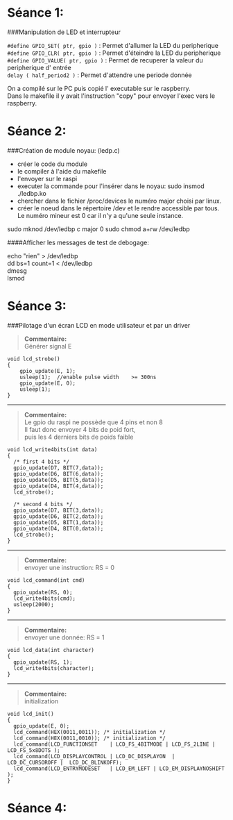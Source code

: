 Séance 1:
==

###Manipulation de LED et interrupteur

```#define GPIO_SET( ptr, gpio )``` : Permet d'allumer la LED du peripherique  
```#define GPIO_CLR( ptr, gpio )``` : Permet d'éteindre la LED du peripherique  
```#define GPIO_VALUE( ptr, gpio )``` : Permet de recuperer la valeur du peripherique d' entrée  
```delay ( half_period2 )``` : Permet d'attendre une periode donnée  

On  a compilé sur le PC puis copié l' executable sur le raspberry.  
Dans le makefile il y avait l'instruction "copy" pour envoyer l'exec vers le raspberry.



Séance 2:
==

###Création de module noyau: (ledp.c)

- créer le code du module
- le compiler à l'aide du makefile
- l'envoyer sur le raspi
- executer la commande pour l'insérer dans le noyau:
		sudo insmod ./ledbp.ko
- chercher dans le fichier /proc/devices le numéro major choisi par linux. 
- créer le noeud dans le répertoire /dev et le rendre accessible par tous. Le numéro mineur est 0 car il n'y a qu'une seule instance. 

sudo mknod /dev/ledbp c major 0
sudo chmod a+rw /dev/ledbp

####Afficher les messages de test de debogage:

echo "rien" > /dev/ledbp  
dd bs=1 count=1 < /dev/ledbp  
dmesg  
lsmod  

Séance 3:
==

###Pilotage d'un écran LCD en mode utilisateur et par un driver

> **Commentaire:**  
> Générer signal E   

```
void lcd_strobe()
{
	gpio_update(E, 1);  
	usleep(1);	//enable pulse width 	>= 300ns  
	gpio_update(E, 0);  
	usleep(1);  
}  
```

---  
> **Commentaire:**  
> Le gpio du raspi ne possède que 4 pins et non 8  
> Il faut donc envoyer 4 bits de poid fort,  
> puis les 4 derniers bits de poids faible  

```
void lcd_write4bits(int data)  
{  
  /* first 4 bits */
  gpio_update(D7, BIT(7,data)); 
  gpio_update(D6, BIT(6,data)); 
  gpio_update(D5, BIT(5,data)); 
  gpio_update(D4, BIT(4,data));  
  lcd_strobe();
  
  /* second 4 bits */
  gpio_update(D7, BIT(3,data)); 
  gpio_update(D6, BIT(2,data)); 
  gpio_update(D5, BIT(1,data)); 
  gpio_update(D4, BIT(0,data));  
  lcd_strobe();
}
```

---  
> **Commentaire:**  
> envoyer une instruction: RS = 0

```
void lcd_command(int cmd)
{
  gpio_update(RS, 0);
  lcd_write4bits(cmd);
  usleep(2000); 
}
```

---  
> **Commentaire:**  
> envoyer une donnée: RS = 1

```
void lcd_data(int character)
{
  gpio_update(RS, 1);
  lcd_write4bits(character);
}
```

---  
> **Commentaire:**  
> initialization

```
void lcd_init()
{
  gpio_update(E, 0);
  lcd_command(HEX(0011,0011)); /* initialization */
  lcd_command(HEX(0011,0010)); /* initialization */
  lcd_command(LCD_FUNCTIONSET    | LCD_FS_4BITMODE | LCD_FS_2LINE | LCD_FS_5x8DOTS );
  lcd_command(LCD_DISPLAYCONTROL | LCD_DC_DISPLAYON  | LCD_DC_CURSOROFF |  LCD_DC_BLINKOFF);
  lcd_command(LCD_ENTRYMODESET   | LCD_EM_LEFT | LCD_EM_DISPLAYNOSHIFT );
}
```

Séance 4:
==








